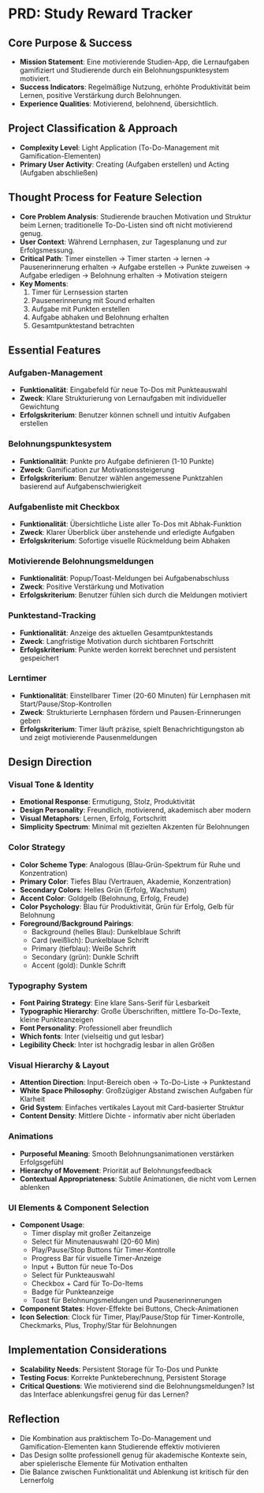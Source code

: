 # PRD: Study Reward Tracker

## Core Purpose & Success
- **Mission Statement**: Eine motivierende Studien-App, die Lernaufgaben gamifiziert und Studierende durch ein Belohnungspunktesystem motiviert.
- **Success Indicators**: Regelmäßige Nutzung, erhöhte Produktivität beim Lernen, positive Verstärkung durch Belohnungen.
- **Experience Qualities**: Motivierend, belohnend, übersichtlich.

## Project Classification & Approach
- **Complexity Level**: Light Application (To-Do-Management mit Gamification-Elementen)
- **Primary User Activity**: Creating (Aufgaben erstellen) und Acting (Aufgaben abschließen)

## Thought Process for Feature Selection
- **Core Problem Analysis**: Studierende brauchen Motivation und Struktur beim Lernen; traditionelle To-Do-Listen sind oft nicht motivierend genug.
- **User Context**: Während Lernphasen, zur Tagesplanung und zur Erfolgsmessung.
- **Critical Path**: Timer einstellen → Timer starten → lernen → Pausenerinnerung erhalten → Aufgabe erstellen → Punkte zuweisen → Aufgabe erledigen → Belohnung erhalten → Motivation steigern
- **Key Moments**: 
  1. Timer für Lernsession starten
  2. Pausenerinnerung mit Sound erhalten
  3. Aufgabe mit Punkten erstellen
  4. Aufgabe abhaken und Belohnung erhalten
  5. Gesamtpunktestand betrachten

## Essential Features

### Aufgaben-Management
- **Funktionalität**: Eingabefeld für neue To-Dos mit Punkteauswahl
- **Zweck**: Klare Strukturierung von Lernaufgaben mit individueller Gewichtung
- **Erfolgskriterium**: Benutzer können schnell und intuitiv Aufgaben erstellen

### Belohnungspunktesystem
- **Funktionalität**: Punkte pro Aufgabe definieren (1-10 Punkte)
- **Zweck**: Gamification zur Motivationssteigerung
- **Erfolgskriterium**: Benutzer wählen angemessene Punktzahlen basierend auf Aufgabenschwierigkeit

### Aufgabenliste mit Checkbox
- **Funktionalität**: Übersichtliche Liste aller To-Dos mit Abhak-Funktion
- **Zweck**: Klarer Überblick über anstehende und erledigte Aufgaben
- **Erfolgskriterium**: Sofortige visuelle Rückmeldung beim Abhaken

### Motivierende Belohnungsmeldungen
- **Funktionalität**: Popup/Toast-Meldungen bei Aufgabenabschluss
- **Zweck**: Positive Verstärkung und Motivation
- **Erfolgskriterium**: Benutzer fühlen sich durch die Meldungen motiviert

### Punktestand-Tracking
- **Funktionalität**: Anzeige des aktuellen Gesamtpunktestands
- **Zweck**: Langfristige Motivation durch sichtbaren Fortschritt
- **Erfolgskriterium**: Punkte werden korrekt berechnet und persistent gespeichert

### Lerntimer
- **Funktionalität**: Einstellbarer Timer (20-60 Minuten) für Lernphasen mit Start/Pause/Stop-Kontrollen
- **Zweck**: Strukturierte Lernphasen fördern und Pausen-Erinnerungen geben
- **Erfolgskriterium**: Timer läuft präzise, spielt Benachrichtigungston ab und zeigt motivierende Pausenmeldungen

## Design Direction

### Visual Tone & Identity
- **Emotional Response**: Ermutigung, Stolz, Produktivität
- **Design Personality**: Freundlich, motivierend, akademisch aber modern
- **Visual Metaphors**: Lernen, Erfolg, Fortschritt
- **Simplicity Spectrum**: Minimal mit gezielten Akzenten für Belohnungen

### Color Strategy
- **Color Scheme Type**: Analogous (Blau-Grün-Spektrum für Ruhe und Konzentration)
- **Primary Color**: Tiefes Blau (Vertrauen, Akademie, Konzentration)
- **Secondary Colors**: Helles Grün (Erfolg, Wachstum)
- **Accent Color**: Goldgelb (Belohnung, Erfolg, Freude)
- **Color Psychology**: Blau für Produktivität, Grün für Erfolg, Gelb für Belohnung
- **Foreground/Background Pairings**: 
  - Background (helles Blau): Dunkelblaue Schrift
  - Card (weißlich): Dunkelblaue Schrift
  - Primary (tiefblau): Weiße Schrift
  - Secondary (grün): Dunkle Schrift
  - Accent (gold): Dunkle Schrift

### Typography System
- **Font Pairing Strategy**: Eine klare Sans-Serif für Lesbarkeit
- **Typographic Hierarchy**: Große Überschriften, mittlere To-Do-Texte, kleine Punkteanzeigen
- **Font Personality**: Professionell aber freundlich
- **Which fonts**: Inter (vielseitig und gut lesbar)
- **Legibility Check**: Inter ist hochgradig lesbar in allen Größen

### Visual Hierarchy & Layout
- **Attention Direction**: Input-Bereich oben → To-Do-Liste → Punktestand
- **White Space Philosophy**: Großzügiger Abstand zwischen Aufgaben für Klarheit
- **Grid System**: Einfaches vertikales Layout mit Card-basierter Struktur
- **Content Density**: Mittlere Dichte - informativ aber nicht überladen

### Animations
- **Purposeful Meaning**: Smooth Belohnungsanimationen verstärken Erfolgsgefühl
- **Hierarchy of Movement**: Priorität auf Belohnungsfeedback
- **Contextual Appropriateness**: Subtile Animationen, die nicht vom Lernen ablenken

### UI Elements & Component Selection
- **Component Usage**: 
  - Timer display mit großer Zeitanzeige
  - Select für Minutenauswahl (20-60 Min)
  - Play/Pause/Stop Buttons für Timer-Kontrolle
  - Progress Bar für visuelle Timer-Anzeige
  - Input + Button für neue To-Dos
  - Select für Punkteauswahl
  - Checkbox + Card für To-Do-Items
  - Badge für Punkteanzeige
  - Toast für Belohnungsmeldungen und Pausenerinnerungen
- **Component States**: Hover-Effekte bei Buttons, Check-Animationen
- **Icon Selection**: Clock für Timer, Play/Pause/Stop für Timer-Kontrolle, Checkmarks, Plus, Trophy/Star für Belohnungen

## Implementation Considerations
- **Scalability Needs**: Persistent Storage für To-Dos und Punkte
- **Testing Focus**: Korrekte Punkteberechnung, Persistent Storage
- **Critical Questions**: Wie motivierend sind die Belohnungsmeldungen? Ist das Interface ablenkungsfrei genug für das Lernen?

## Reflection
- Die Kombination aus praktischem To-Do-Management und Gamification-Elementen kann Studierende effektiv motivieren
- Das Design sollte professionell genug für akademische Kontexte sein, aber spielerische Elemente für Motivation enthalten
- Die Balance zwischen Funktionalität und Ablenkung ist kritisch für den Lernerfolg